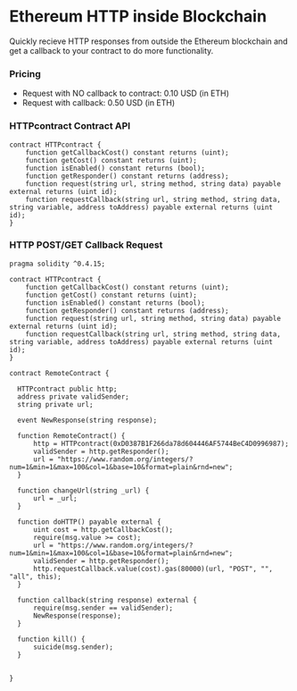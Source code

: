 # Ethereum HTTP inside Blockchain

Quickly recieve HTTP responses from outside the Ethereum blockchain and get a callback to your contract to do more functionality. 

### Pricing
- Request with NO callback to contract: 0.10 USD (in ETH)
- Request with callback: 0.50 USD (in ETH)

### HTTPcontract Contract API
```
contract HTTPcontract {
    function getCallbackCost() constant returns (uint);
    function getCost() constant returns (uint);
    function isEnabled() constant returns (bool);
    function getResponder() constant returns (address);
    function request(string url, string method, string data) payable external returns (uint id);
    function requestCallback(string url, string method, string data, string variable, address toAddress) payable external returns (uint id);
}
```


### HTTP POST/GET Callback Request
```
pragma solidity ^0.4.15;

contract HTTPcontract {
    function getCallbackCost() constant returns (uint);
    function getCost() constant returns (uint);
    function isEnabled() constant returns (bool);
    function getResponder() constant returns (address);
    function request(string url, string method, string data) payable external returns (uint id);
    function requestCallback(string url, string method, string data, string variable, address toAddress) payable external returns (uint id);
}

contract RemoteContract {
    
  HTTPcontract public http;
  address private validSender;
  string private url;

  event NewResponse(string response);

  function RemoteContract() {
      http = HTTPcontract(0xD0387B1F266da78d604446AF5744BeC4D0996987);
      validSender = http.getResponder();
      url = "https://www.random.org/integers/?num=1&min=1&max=100&col=1&base=10&format=plain&rnd=new";
  }

  function changeUrl(string _url) {
      url = _url;
  }

  function doHTTP() payable external {
      uint cost = http.getCallbackCost();
      require(msg.value >= cost);
      url = "https://www.random.org/integers/?num=1&min=1&max=100&col=1&base=10&format=plain&rnd=new";
      validSender = http.getResponder();
      http.requestCallback.value(cost).gas(80000)(url, "POST", "", "all", this);
  }

  function callback(string response) external {
      require(msg.sender == validSender);
      NewResponse(response);
  }

  function kill() {
      suicide(msg.sender);
  }
    
    
}

```
